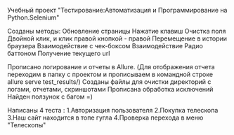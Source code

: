 
Учебный проект "Тестирование:Автоматизация и Программирование на Python.Selenium"

Созданы методы:
Обновление страницы
Нажатие клавиш
Очистка поля 
Двойной клик, и клик правой кнопкой - правой
Перемещение в истории браузера
Взаимодействие с чек-боксом
Взаимодействие Радио баттоном
Получение текущего url 


Прописано логирование и отчеты в Allure. (Для отображения отчета переходим в папку с проектом и прописываем в командной
строке allure serve test_results/)
Созданы файлы для очистки директорий с логами, отчетами, скриншотами
Прописана обработка исключений
Найден ползунок с багом =)


Написаны 4 теста : 
1.Авторизация пользователя
2.Покупка телескопа
3.Наш сайт находится в топе гугла
4.Проверка перехода в меню "Телескопы"
